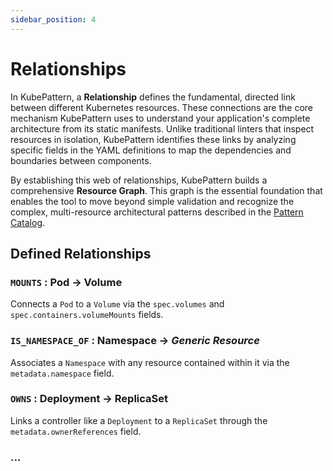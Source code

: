 ```yaml
---
sidebar_position: 4
---
```

# Relationships

In KubePattern, a **Relationship** defines the fundamental, directed link between different Kubernetes resources. These connections are the core mechanism KubePattern uses to understand your application's complete architecture from its static manifests. Unlike traditional linters that inspect resources in isolation, KubePattern identifies these links by analyzing specific fields in the YAML definitions to map the dependencies and boundaries between components.

By establishing this web of relationships, KubePattern builds a comprehensive **Resource Graph**. This graph is the essential foundation that enables the tool to move beyond simple validation and recognize the complex, multi-resource architectural patterns described in the [Pattern Catalog](https://github.com/GabrieleGroppo/kubepattern-registry).

## Defined Relationships

### `MOUNTS` : Pod -> Volume

Connects a `Pod` to a `Volume` via the `spec.volumes` and `spec.containers.volumeMounts` fields.

### `IS_NAMESPACE_OF` : Namespace -> *Generic Resource*

Associates a `Namespace` with any resource contained within it via the `metadata.namespace` field.

### `OWNS` : Deployment -> ReplicaSet

Links a controller like a `Deployment` to a `ReplicaSet` through the `metadata.ownerReferences` field.

### ...

